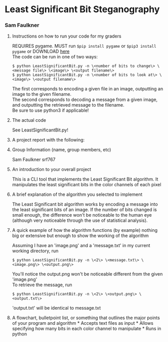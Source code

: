 
# Least Significant Bit Steganography

### Sam Faulkner

1. Instructions on how to run your code for my graders

   REQUIRES pygame. MUST run `$pip install pygame` or `$pip3 install pygame` or DOWNLOAD [here](https://www.pygame.org/download.shtml)  
   The code can be run in one of two ways:  

   `$ python LeastSignificantBit.py -n \<number of bits to change\> \<message file\> \<image\> \<output filename\>`  
   `$ python LeastSignificantBit.py -n \<number of bits to look at\> \<image\> \<output filename\>`  

   The first corresponds to encoding a given file in an image, outputting an image to the given filename.  
   The second corresponds to decoding a message from a given image, and outputting the retrieved message to the filename.  
   Be sure to use python3 if applicable!  

2. The actual code
	
   See LeastSignificantBit.py!  

3. A project report with the following:
  1. Group Information (name, group members, etc)
		
     Sam Faulkner srf767
  2. An introduction to your overall project

     This is a CLI tool that implements the Least Significant Bit algorithm. It manipulates the least significant bits in the color channels of each pixel
  3. A brief explanation of the algorithm you selected to implement
    
     The Least Significant bit algorithm works by encoding a message into the least significant bits of an image. If the number of bits changed is small enough, the difference won't be noticeable to the human eye (although very noticeable through the use of statistical analysis).
  4. A quick example of how the algorithm functions (by example) nothing big or extensive but enough to show the working of the algorithm

     Assuming I have an 'image.png' and a 'message.txt' in my current working directory, run  
     
     `$ python LeastSignificantBit.py -n \<2\> \<message.txt\> \<image.png\> \<output.png\>`  
     
     You'll notice the output.png won't be noticeable different from the given 'image.png'  
     To retrieve the message, run  

     `$ python LeastSignificantBit.py -n \<2\> \<output.png\> \<output.txt\>`

     'output.txt' will be identical to message.txt  
  5. A flowchart, bulletpoint list, or something that outlines the major points of your program and algorithm
    * Accepts text files as input
    * Allows specifying how many bits in each color channel to manipulate
    * Runs in python
